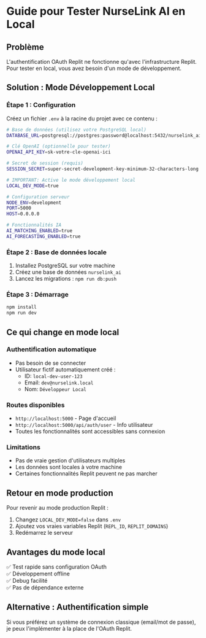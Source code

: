 # Guide pour Tester NurseLink AI en Local

## Problème
L'authentification OAuth Replit ne fonctionne qu'avec l'infrastructure Replit. Pour tester en local, vous avez besoin d'un mode de développement.

## Solution : Mode Développement Local

### Étape 1 : Configuration
Créez un fichier `.env` à la racine du projet avec ce contenu :

```bash
# Base de données (utilisez votre PostgreSQL local)
DATABASE_URL=postgresql://postgres:password@localhost:5432/nurselink_ai

# Clé OpenAI (optionnelle pour tester)
OPENAI_API_KEY=sk-votre-cle-openai-ici

# Secret de session (requis)
SESSION_SECRET=super-secret-development-key-minimum-32-characters-long

# IMPORTANT: Active le mode développement local
LOCAL_DEV_MODE=true

# Configuration serveur
NODE_ENV=development
PORT=5000
HOST=0.0.0.0

# Fonctionnalités IA
AI_MATCHING_ENABLED=true
AI_FORECASTING_ENABLED=true
```

### Étape 2 : Base de données locale
1. Installez PostgreSQL sur votre machine
2. Créez une base de données `nurselink_ai`
3. Lancez les migrations : `npm run db:push`

### Étape 3 : Démarrage
```bash
npm install
npm run dev
```

## Ce qui change en mode local

### Authentification automatique
- Pas besoin de se connecter
- Utilisateur fictif automatiquement créé :
  - ID: `local-dev-user-123`
  - Email: `dev@nurselink.local`
  - Nom: `Développeur Local`

### Routes disponibles
- `http://localhost:5000` - Page d'accueil
- `http://localhost:5000/api/auth/user` - Info utilisateur
- Toutes les fonctionnalités sont accessibles sans connexion

### Limitations
- Pas de vraie gestion d'utilisateurs multiples
- Les données sont locales à votre machine
- Certaines fonctionnalités Replit peuvent ne pas marcher

## Retour en mode production
Pour revenir au mode production Replit :
1. Changez `LOCAL_DEV_MODE=false` dans `.env`
2. Ajoutez vos vraies variables Replit (`REPL_ID`, `REPLIT_DOMAINS`)
3. Redémarrez le serveur

## Avantages du mode local
✅ Test rapide sans configuration OAuth  
✅ Développement offline  
✅ Debug facilité  
✅ Pas de dépendance externe  

## Alternative : Authentification simple
Si vous préférez un système de connexion classique (email/mot de passe), je peux l'implémenter à la place de l'OAuth Replit.